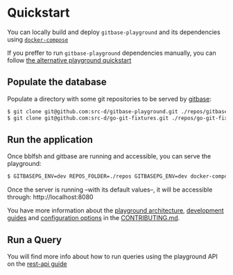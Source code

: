 # Quickstart

You can locally build and deploy `gitbase-playground` and its dependencies using [`docker-compose`](https://docs.docker.com/compose/install/)

If you preffer to run `gitbase-playground` dependencies manually, you can follow [the alternative playground quickstart](quickstart-manually.md)

## Populate the database

Populate a directory with some git repositories to be served by [gitbase](https://github.com/src-d/gitbase):

```bash
$ git clone git@github.com:src-d/gitbase-playground.git ./repos/gitbase-playground
$ git clone git@github.com:src-d/go-git-fixtures.git ./repos/go-git-fixtures
```

## Run the application

Once bblfsh and gitbase are running and accessible, you can serve the playground:

```bash
$ GITBASEPG_ENV=dev REPOS_FOLDER=./repos GITBASEPG_ENV=dev docker-compose up
```

Once the server is running &ndash;with its default values&ndash;, it will be accessible through: http://localhost:8080

You have more information about the [playground architecture](CONTRIBUTING.md#architecture), [development guides](CONTRIBUTING.md#development) and [configuration options](CONTRIBUTING.md#configuration) in the [CONTRIBUTING.md](CONTRIBUTING.md).


## Run a Query

You will find more info about how to run queries using the playground API on the [rest-api guide](rest-api.md)
